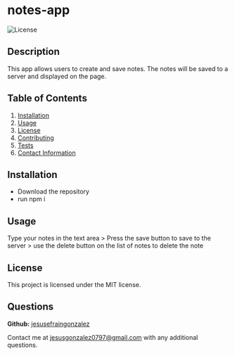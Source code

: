 # notes-app
  
  ![License](https://img.shields.io/badge/LICENSE-MIT-blue)

  ## Description
  This app allows users to create and save notes. The notes will be saved to a server and displayed on the page.
  
  ## Table of Contents
  1. [Installation](#Installation)
  2. [Usage](#Usage)
  3. [License](#License)
  4. [Contributing](#Contributing)
  5. [Tests](#Tests)
  6. [Contact Information](#Questions)
  
  ## Installation
  * Download the repository 
  * run npm i 

  ## Usage
  Type your notes in the text area > Press the save button to save to the server > use the delete button on the list of notes to delete the note

  ## License
  This project is licensed under the MIT license.

  ## Questions
  **Github:** [jesusefraingonzalez](https://github.com/jesusefraingonzalez)
  
  Contact me at jesusgonzalez0797@gmail.com with any additional questions. 
  